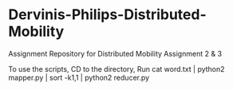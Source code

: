 # Dervinis-Philips-Distributed-Mobility
Assignment Repository for Distributed Mobility Assignment 2 &amp; 3

To use the scripts, CD to the directory, Run
cat word.txt | python2 mapper.py | sort -k1,1 | python2 reducer.py
